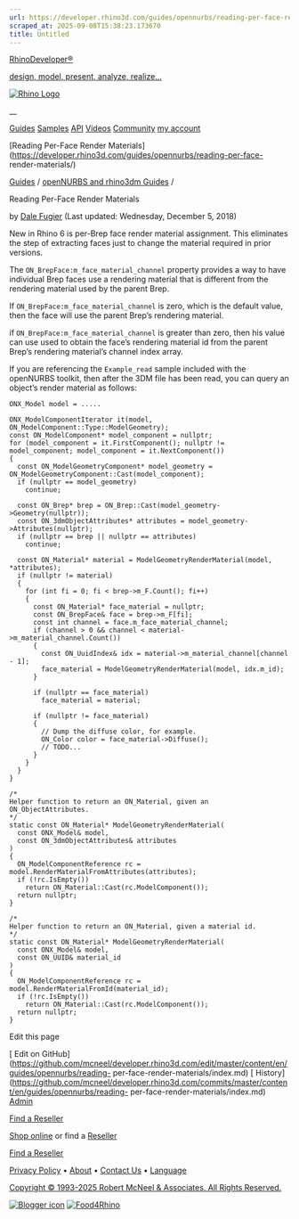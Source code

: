 ```yaml
---
url: https://developer.rhino3d.com/guides/opennurbs/reading-per-face-render-materials/
scraped_at: 2025-09-08T15:38:23.173670
title: Untitled
---
```


[RhinoDeveloper®](/)

[design, model, present, analyze, realize...](/)

[![Rhino Logo](https://developer.rhino3d.com/images/rhinodevlogo.png)](/)

__

[Guides](https://developer.rhino3d.com/guides)
[Samples](https://developer.rhino3d.com/samples)
[API](https://developer.rhino3d.com/api)
[Videos](https://developer.rhino3d.com/videos)
[Community](https://discourse.mcneel.com/c/rhino-developer) [my account
](https://www.rhino3d.com/my-account/ "Manage your account, licenses, and
teams")

[Reading Per-Face Render
Materials](https://developer.rhino3d.com/guides/opennurbs/reading-per-face-
render-materials/)

[Guides](https://developer.rhino3d.com/en/guides/) / [openNURBS and rhino3dm
Guides](https://developer.rhino3d.com/en/guides/opennurbs/) /

Reading Per-Face Render Materials

by [Dale Fugier](https://discourse.mcneel.com/u/dale/) (Last updated:
Wednesday, December 5, 2018)

New in Rhino 6 is per-Brep face render material assignment. This eliminates
the step of extracting faces just to change the material required in prior
versions.

The `ON_BrepFace:m_face_material_channel` property provides a way to have
individual Brep faces use a rendering material that is different from the
rendering material used by the parent Brep.

If `ON_BrepFace:m_face_material_channel` is zero, which is the default value,
then the face will use the parent Brep’s rendering material.

if `ON_BrepFace:m_face_material_channel` is greater than zero, then his value
can use used to obtain the face’s rendering material id from the parent Brep’s
rendering material’s channel index array.

If you are referencing the `Example_read` sample included with the openNURBS
toolkit, then after the 3DM file has been read, you can query an object’s
render material as follows:

    
    
    ONX_Model model = .....
    
    ONX_ModelComponentIterator it(model, ON_ModelComponent::Type::ModelGeometry);
    const ON_ModelComponent* model_component = nullptr;
    for (model_component = it.FirstComponent(); nullptr != model_component; model_component = it.NextComponent())
    {
      const ON_ModelGeometryComponent* model_geometry = ON_ModelGeometryComponent::Cast(model_component);
      if (nullptr == model_geometry)
        continue;
    
      const ON_Brep* brep = ON_Brep::Cast(model_geometry->Geometry(nullptr));
      const ON_3dmObjectAttributes* attributes = model_geometry->Attributes(nullptr);
      if (nullptr == brep || nullptr == attributes)
        continue;
    
      const ON_Material* material = ModelGeometryRenderMaterial(model, *attributes);
      if (nullptr != material)
      {
        for (int fi = 0; fi < brep->m_F.Count(); fi++)
        {
          const ON_Material* face_material = nullptr;
          const ON_BrepFace& face = brep->m_F[fi];
          const int channel = face.m_face_material_channel;
          if (channel > 0 && channel < material->m_material_channel.Count())
          {
            const ON_UuidIndex& idx = material->m_material_channel[channel - 1];
            face_material = ModelGeometryRenderMaterial(model, idx.m_id);
          }
    
          if (nullptr == face_material)
            face_material = material;
    
          if (nullptr != face_material)
          {
            // Dump the diffuse color, for example.
            ON_Color color = face_material->Diffuse();
            // TODO...
          }
        }
      }
    }
    
    /*
    Helper function to return an ON_Material, given an ON_ObjectAttributes.
    */
    static const ON_Material* ModelGeometryRenderMaterial(
      const ONX_Model& model, 
      const ON_3dmObjectAttributes& attributes
    )
    {
      ON_ModelComponentReference rc = model.RenderMaterialFromAttributes(attributes);
      if (!rc.IsEmpty())
        return ON_Material::Cast(rc.ModelComponent());
      return nullptr;
    }
    
    /*
    Helper function to return an ON_Material, given a material id.
    */
    static const ON_Material* ModelGeometryRenderMaterial(
      const ONX_Model& model, 
      const ON_UUID& material_id
    )
    {
      ON_ModelComponentReference rc = model.RenderMaterialFromId(material_id);
      if (!rc.IsEmpty())
        return ON_Material::Cast(rc.ModelComponent());
      return nullptr;
    }
    

Edit this page

[ Edit on
GitHub](https://github.com/mcneel/developer.rhino3d.com/edit/master/content/en/guides/opennurbs/reading-
per-face-render-materials/index.md) [
History](https://github.com/mcneel/developer.rhino3d.com/commits/master/content/en/guides/opennurbs/reading-
per-face-render-materials/index.md) [
Admin](https://developer.rhino3d.com/admin)

[Find a Reseller](https://www.rhino3d.com/sales)

[Shop online](https://www.rhino3d.com/store) or find a
[Reseller](https://www.rhino3d.com/sales)

[Find a Reseller](https://www.rhino3d.com/sales)

[Privacy Policy](https://www.rhino3d.com/privacy) •
[About](https://www.rhino3d.com/mcneel/about) • [Contact
Us](https://www.rhino3d.com/mcneel/contact) • [
Language](https://www.rhino3d.com/language "Change to a different region or
language")

[Copyright © 1993-2025 Robert McNeel & Associates. All Rights
Reserved.](https://www.rhino3d.com/mcneel/about)

[](https://www.facebook.com/McNeelRhinoceros/)
[](https://twitter.com/bobmcneel) [](https://www.linkedin.com/groups/75313/)
[](https://www.youtube.com/user/RhinoGuide/videos) [](https://vimeo.com/rhino)
[![Blogger
icon](https://developer.rhino3d.com/images/blogger.svg)](http://blog.rhino3d.com/)
[![Food4Rhino](https://developer.rhino3d.com/images/f4r_icon_01.svg)](https://www.food4rhino.com)

